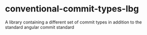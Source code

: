 # conventional-commit-types-lbg
A library containing a different set of commit types in addition to the standard angular commit standard
